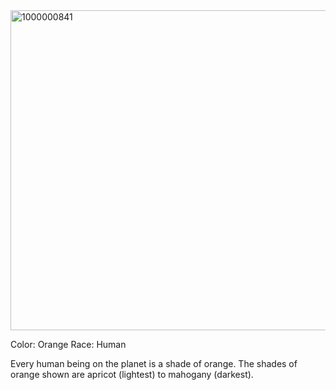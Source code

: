 <img width="512" height="512" alt="1000000841" src="https://github.com/user-attachments/assets/a5ec6b44-6e91-4fc8-afac-f16e2d142de8" />

Color: Orange
Race: Human

Every human being on the planet is a shade of orange.  The shades of orange shown are apricot (lightest) to mahogany (darkest).